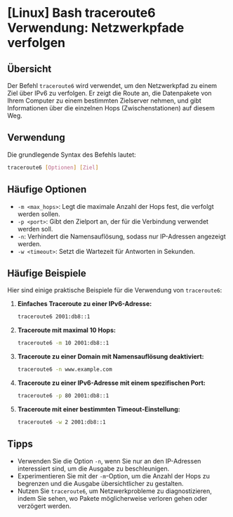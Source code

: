 # [Linux] Bash traceroute6 Verwendung: Netzwerkpfade verfolgen

## Übersicht
Der Befehl `traceroute6` wird verwendet, um den Netzwerkpfad zu einem Ziel über IPv6 zu verfolgen. Er zeigt die Route an, die Datenpakete von Ihrem Computer zu einem bestimmten Zielserver nehmen, und gibt Informationen über die einzelnen Hops (Zwischenstationen) auf diesem Weg.

## Verwendung
Die grundlegende Syntax des Befehls lautet:

```bash
traceroute6 [Optionen] [Ziel]
```

## Häufige Optionen
- `-m <max_hops>`: Legt die maximale Anzahl der Hops fest, die verfolgt werden sollen.
- `-p <port>`: Gibt den Zielport an, der für die Verbindung verwendet werden soll.
- `-n`: Verhindert die Namensauflösung, sodass nur IP-Adressen angezeigt werden.
- `-w <timeout>`: Setzt die Wartezeit für Antworten in Sekunden.

## Häufige Beispiele
Hier sind einige praktische Beispiele für die Verwendung von `traceroute6`:

1. **Einfaches Traceroute zu einer IPv6-Adresse:**
   ```bash
   traceroute6 2001:db8::1
   ```

2. **Traceroute mit maximal 10 Hops:**
   ```bash
   traceroute6 -m 10 2001:db8::1
   ```

3. **Traceroute zu einer Domain mit Namensauflösung deaktiviert:**
   ```bash
   traceroute6 -n www.example.com
   ```

4. **Traceroute zu einer IPv6-Adresse mit einem spezifischen Port:**
   ```bash
   traceroute6 -p 80 2001:db8::1
   ```

5. **Traceroute mit einer bestimmten Timeout-Einstellung:**
   ```bash
   traceroute6 -w 2 2001:db8::1
   ```

## Tipps
- Verwenden Sie die Option `-n`, wenn Sie nur an den IP-Adressen interessiert sind, um die Ausgabe zu beschleunigen.
- Experimentieren Sie mit der `-m`-Option, um die Anzahl der Hops zu begrenzen und die Ausgabe übersichtlicher zu gestalten.
- Nutzen Sie `traceroute6`, um Netzwerkprobleme zu diagnostizieren, indem Sie sehen, wo Pakete möglicherweise verloren gehen oder verzögert werden.